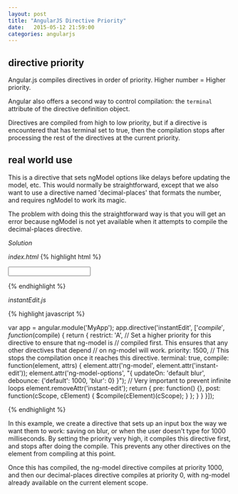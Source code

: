 ```yaml
---
layout: post
title: "AngularJS Directive Priority"
date:   2015-05-12 21:59:00
categories: angularjs
---
```

## directive priority

Angular.js compiles directives in order of priority. Higher number = Higher
priority.

Angular also offers a second way to control compilation: the `terminal`
attribute of the directive definition object.

Directives are compiled from high to low priority, but if a directive is
encountered that has terminal set to true, then the compilation stops after
processing the rest of the directives at the current priority.

## real world use

This is a directive that sets ngModel options like delays before updating the
model, etc. This would normally be straightforward, except that we also want to
use a directive named 'decimal-places' that formats the number, and requires 
ngModel to work its magic.

The problem with doing this the straightforward way is that you will get an
error because ngModel is not yet available when it attempts to compile the
decimal-places directive.

*Solution*

*index.html*
{% highlight html %}

<input instant-edit="MyObj.myField" decimal-places=2 />

{% endhighlight %}

*instantEdit.js*

{% highlight javascript %}

var app = angular.module('MyApp');
app.directive('instantEdit', ['$compile', function($compile) {
    return {
        restrict: 'A',
        // Set a higher priority for this directive to ensure that ng-model is
        // compiled first. This ensures that any other directives that depend
        // on ng-model will work.
        priority: 1500,
        // This stops the compilation once it reaches this directive.
        terminal: true,
        compile: function(element, attrs) {
            element.attr('ng-model', element.attr('instant-edit'));
            element.attr('ng-model-options',  "{ updateOn: 'default blur', debounce: {'default': 1000, 'blur': 0} }");
            // Very important to prevent infinite loops
            element.removeAttr('instant-edit');
            return {
                pre: function() {},
                post: function(cScope, cElement) {
                    $compile(cElement)(cScope);
                }
            };
        }
    }
}]);

{% endhighlight %}

In this example, we create a directive that sets up an input box the way we
want them to work: saving on blur, or when the user doesn't type for 1000
milliseconds.  By setting the priority very high, it compiles this directive
first, and stops after doing the compile.  This prevents any other directives
on the element from compiling at this point.

Once this has compiled, the ng-model directive compiles at priority 1000, and
then our decimal-places directive compiles at priority 0, with ng-model already
available on the current element scope.
